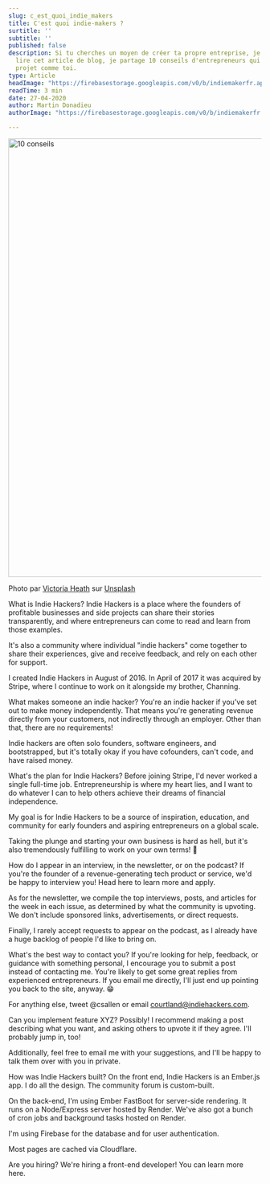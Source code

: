 ```yaml
---
slug: c_est_quoi_indie_makers
title: C'est quoi indie-makers ?
surtitle: ''
subtitle: ''
published: false
description: Si tu cherches un moyen de créer ta propre entreprise, je t'invite à
  lire cet article de blog, je partage 10 conseils d'entrepreneurs qui ont lancé leur
  projet comme toi.
type: Article
headImage: "https://firebasestorage.googleapis.com/v0/b/indiemakerfr.appspot.com/o/static%2Fvictoria-heath-magaxayq_ne-unsplash.jpg?alt=media&token=124c04f0-3e12-4452-9569-3ce6dc4f983e"
readTime: 3 min
date: 27-04-2020
author: Martin Donadieu
authorImage: "https://firebasestorage.googleapis.com/v0/b/indiemakerfr.appspot.com/o/static%2Fprofil_martin.png?alt=media&token=845cecb1-7445-409d-8169-cc233f149071"

---
```

<img class="w-full rounded-lg" src="https://firebasestorage.googleapis.com/v0/b/indiemakerfr.appspot.com/o/static%2Fvictoria-heath-magaxayq_ne-unsplash.jpg?alt=media&token=124c04f0-3e12-4452-9569-3ce6dc4f983e" alt="10 conseils" width="1310" height="873">

<p class="text-xs">Photo par <a href="https://unsplash.com/@vheath?utm_source=unsplash&utm_medium=referral&utm_content=creditCopyText">Victoria Heath</a> sur <a href="https://unsplash.com/?utm_source=unsplash&utm_medium=referral&utm_content=creditCopyText">Unsplash</a></p>

What is Indie Hackers?
Indie Hackers is a place where the founders of profitable businesses and side projects can share their stories transparently, and where entrepreneurs can come to read and learn from those examples.

It's also a community where individual "indie hackers" come together to share their experiences, give and receive feedback, and rely on each other for support.

I created Indie Hackers in August of 2016. In April of 2017 it was acquired by Stripe, where I continue to work on it alongside my brother, Channing.

What makes someone an indie hacker?
You're an indie hacker if you've set out to make money independently. That means you're generating revenue directly from your customers, not indirectly through an employer. Other than that, there are no requirements!

Indie hackers are often solo founders, software engineers, and bootstrapped, but it's totally okay if you have cofounders, can't code, and have raised money.

What's the plan for Indie Hackers?
Before joining Stripe, I'd never worked a single full-time job. Entrepreneurship is where my heart lies, and I want to do whatever I can to help others achieve their dreams of financial independence.

My goal is for Indie Hackers to be a source of inspiration, education, and community for early founders and aspiring entrepreneurs on a global scale.

Taking the plunge and starting your own business is hard as hell, but it's also tremendously fulfilling to work on your own terms! 🤗

How do I appear in an interview, in the newsletter, or on the podcast?
If you're the founder of a revenue-generating tech product or service, we'd be happy to interview you! Head here to learn more and apply.

As for the newsletter, we compile the top interviews, posts, and articles for the week in each issue, as determined by what the community is upvoting. We don't include sponsored links, advertisements, or direct requests.

Finally, I rarely accept requests to appear on the podcast, as I already have a huge backlog of people I'd like to bring on.

What's the best way to contact you?
If you're looking for help, feedback, or guidance with something personal, I encourage you to submit a post instead of contacting me. You're likely to get some great replies from experienced entrepreneurs. If you email me directly, I'll just end up pointing you back to the site, anyway. 😁

For anything else, tweet @csallen or email courtland@indiehackers.com.

Can you implement feature XYZ?
Possibly! I recommend making a post describing what you want, and asking others to upvote it if they agree. I'll probably jump in, too!

Additionally, feel free to email me with your suggestions, and I'll be happy to talk them over with you in private.

How was Indie Hackers built?
On the front end, Indie Hackers is an Ember.js app. I do all the design. The community forum is custom-built.

On the back-end, I'm using Ember FastBoot for server-side rendering. It runs on a Node/Express server hosted by Render. We've also got a bunch of cron jobs and background tasks hosted on Render.

I'm using Firebase for the database and for user authentication.

Most pages are cached via Cloudflare.

Are you hiring?
We're hiring a front-end developer! You can learn more here.
